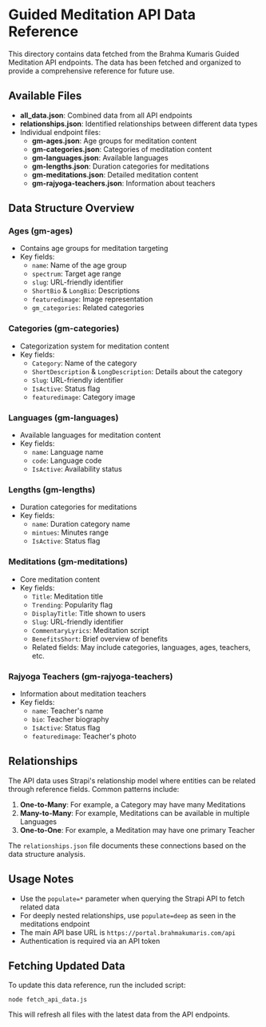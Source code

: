 # Guided Meditation API Data Reference

This directory contains data fetched from the Brahma Kumaris Guided Meditation API endpoints. The data has been fetched and organized to provide a comprehensive reference for future use.

## Available Files

- **all_data.json**: Combined data from all API endpoints
- **relationships.json**: Identified relationships between different data types
- Individual endpoint files:
  - **gm-ages.json**: Age groups for meditation content
  - **gm-categories.json**: Categories of meditation content
  - **gm-languages.json**: Available languages
  - **gm-lengths.json**: Duration categories for meditations
  - **gm-meditations.json**: Detailed meditation content
  - **gm-rajyoga-teachers.json**: Information about teachers

## Data Structure Overview

### Ages (gm-ages)
- Contains age groups for meditation targeting
- Key fields:
  - `name`: Name of the age group
  - `spectrum`: Target age range
  - `slug`: URL-friendly identifier
  - `ShortBio` & `LongBio`: Descriptions
  - `featuredimage`: Image representation
  - `gm_categories`: Related categories

### Categories (gm-categories)
- Categorization system for meditation content
- Key fields:
  - `Category`: Name of the category
  - `ShortDescription` & `LongDescription`: Details about the category
  - `Slug`: URL-friendly identifier
  - `IsActive`: Status flag
  - `featuredimage`: Category image

### Languages (gm-languages)
- Available languages for meditation content
- Key fields:
  - `name`: Language name
  - `code`: Language code
  - `IsActive`: Availability status

### Lengths (gm-lengths)
- Duration categories for meditations
- Key fields:
  - `name`: Duration category name
  - `mintues`: Minutes range
  - `IsActive`: Status flag

### Meditations (gm-meditations)
- Core meditation content
- Key fields:
  - `Title`: Meditation title
  - `Trending`: Popularity flag
  - `DisplayTitle`: Title shown to users
  - `Slug`: URL-friendly identifier
  - `CommentaryLyrics`: Meditation script
  - `BenefitsShort`: Brief overview of benefits
  - Related fields: May include categories, languages, ages, teachers, etc.

### Rajyoga Teachers (gm-rajyoga-teachers)
- Information about meditation teachers
- Key fields:
  - `name`: Teacher's name
  - `bio`: Teacher biography
  - `IsActive`: Status flag
  - `featuredimage`: Teacher's photo

## Relationships

The API data uses Strapi's relationship model where entities can be related through reference fields. Common patterns include:

1. **One-to-Many**: For example, a Category may have many Meditations
2. **Many-to-Many**: For example, Meditations can be available in multiple Languages
3. **One-to-One**: For example, a Meditation may have one primary Teacher

The `relationships.json` file documents these connections based on the data structure analysis.

## Usage Notes

- Use the `populate=*` parameter when querying the Strapi API to fetch related data
- For deeply nested relationships, use `populate=deep` as seen in the meditations endpoint
- The main API base URL is `https://portal.brahmakumaris.com/api`
- Authentication is required via an API token

## Fetching Updated Data

To update this data reference, run the included script:

```
node fetch_api_data.js
```

This will refresh all files with the latest data from the API endpoints. 
